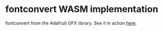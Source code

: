 # fontconvert WASM implementation

fontconvert from the Adafruit GFX library. See it in action [here](https://fontconvert.huyzona.com).
